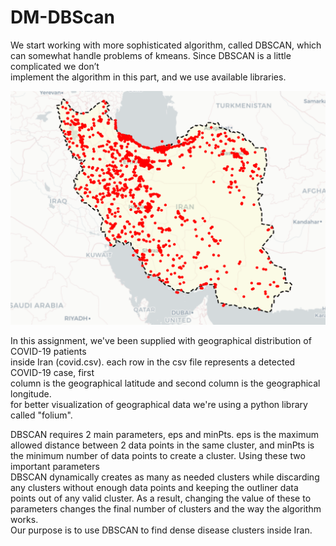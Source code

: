 # DM-DBScan

We	start	working	with	more	sophisticated	algorithm,	called	DBSCAN,	which	can	
somewhat	handle	problems	of kmeans.	Since	DBSCAN	is	a	little	complicated	we	don’t	
implement	the	algorithm	in	this	part,	and	we	use	available	libraries.

![sample-result](https://github.com/HosseinMohammadii/DM-DBScan/blob/master/sample-result.png)


In	this	assignment,	we've	been	supplied	with	geographical	distribution	of	COVID-19	patients	
inside	Iran	(covid.csv).	each	row	in	the	csv	file	represents	a	detected	COVID-19	case,	first	
column	is	the	geographical	latitude	and	second	column	is	the	geographical	longitude.	
for	better	visualization	of	geographical	data	we're	using	a	python	library	called	"folium".	

DBSCAN	requires	2	main	parameters,	eps	and	minPts.	
eps	is	the	maximum	allowed	distance	between	2	data	points	in	the	same	cluster,	and	minPts	is	
the	minimum	number	of	data	points	to	create	a	cluster.	Using	these	two	important	parameters	
DBSCAN	dynamically	creates	as	many	as	needed	clusters	while	discarding	any	clusters	without	
enough	data	points	and	keeping	the	outliner	data	points	out	of	any	valid	cluster.	As	a	result,	
changing	the	value	of	these	to	parameters	changes	the	final	number	of	clusters	and	the	way	the	
algorithm	works.	
Our	purpose	is	to	use	DBSCAN	to	find	dense	disease	clusters	inside	Iran.	


